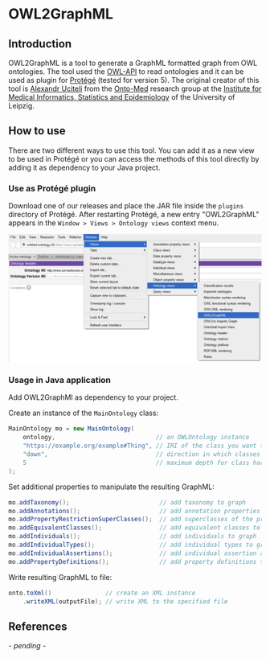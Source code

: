 # OWL2GraphML

## Introduction

OWL2GraphML is a tool to generate a GraphML formatted graph from OWL ontologies. The tool used the [OWL-API](https://github.com/owlcs/owlapi) to read ontologies and it can be used as plugin for [Protégé](https://protege.stanford.edu) (tested for version 5).
The original creator of this tool is [Alexandr Uciteli](https://www.imise.uni-leipzig.de/en/Mitarbeiter/Alexandr_Uciteli) from the [Onto-Med](http://www.onto-med.de) research group at the [Institute for Medical Informatics, Statistics and Epidemiology](https://www.imise.uni-leipzig.de/en) of the University of Leipzig.

## How to use

There are two different ways to use this tool. You can add it as a new view to be used in Protégé or you can access the methods of this tool directly by adding it as dependency to your Java project.

### Use as Protégé plugin

Download one of our releases and place the JAR file inside the `plugins` directory of Protégé. After restarting Protégé, a new entry "OWL2GraphML" appears in the `Window > Views > Ontology views` context menu.

![Location of plugin in Protégé context menu](images/location_in_protégé_menu.png)

### Usage in Java application

Add OWL2GraphMl as dependency to your project.

Create an instance of the `MainOntology` class:
```java
MainOntology mo = new MainOntology(
	ontology,                            // an OWLOntology instance
	"https://example.org/example#Thing", // IRI of the class you want to use as root of the graph
	"down",                              // direction in which classes should be harvested from the ontology (allowed are "up" and "down")
	5                                    // maximum depth for class harvesting
);
``` 

Set additional properties to manipulate the resulting GraphML:
```java
mo.addTaxonomy();                         // add taxonomy to graph
mo.addAnnotations();                      // add annotation properties to graph
mo.addPropertyRestrictionSuperClasses();  // add superclasses of the property restrictions to the graph
mo.addEquivalentClasses();                // add equivalent classes to graph
mo.addIndividuals();                      // add individuals to graph
mo.addIndividualTypes();                  // add individual types to graph
mo.addIndividualAssertions();             // add individual assertion axioms to graph
mo.addPropertyDefinitions();              // add property definitions to graph
```

Write resulting GraphML to file:
```java
onto.toXml()               // create an XML instance
    .writeXML(outputFile); // write XML to the specified file
```

## References

*- pending -*
